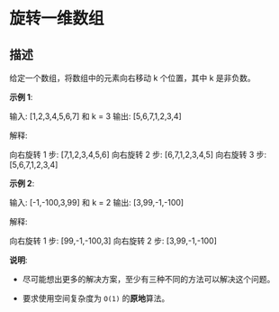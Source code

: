 旋转一维数组
======

描述
---------------

给定一个数组，将数组中的元素向右移动 k 个位置，其中 k 是非负数。

**示例 1**:

输入: \[1,2,3,4,5,6,7\] 和 k = 3
输出: \[5,6,7,1,2,3,4\]

解释:

向右旋转 1 步: \[7,1,2,3,4,5,6\]
向右旋转 2 步: \[6,7,1,2,3,4,5\]
向右旋转 3 步: \[5,6,7,1,2,3,4\]

**示例 2**:

输入: \[-1,-100,3,99\] 和 k = 2
输出: \[3,99,-1,-100\]

解释:

向右旋转 1 步: \[99,-1,-100,3\]
向右旋转 2 步: \[3,99,-1,-100\]

**说明**:

* 尽可能想出更多的解决方案，至少有三种不同的方法可以解决这个问题。

* 要求使用空间复杂度为 `O(1)` 的**原地**算法。
